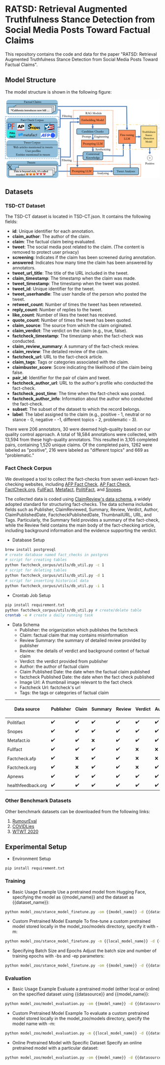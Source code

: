 # RATSD: Retrieval Augmented Truthfulness Stance Detection from Social Media Posts Toward Factual Claims

This repository contains the code and data for the paper "RATSD: Retrieval Augmented Truthfulness Stance Detection from Social Media Posts Toward Factual Claims".

## Model Structure

The model structure is shown in the following figure:

![Model Structure](figures/stance_framework13.png)

## Datasets

### TSD-CT Dataset

The TSD-CT dataset is located in TSD-CT.json. It contains the following fields:

- **id**: Unique identifier for each annotation.
- **claim_author**: The author of the claim.
- **claim**: The factual claim being evaluated.
- **tweet**: The social media post related to the claim. (The content is removed to protect user privacy)
- **screening**: Indicates if the claim has been screened during annotation.
- **answered**: Indicates how many time the claim has been answered by annotators.
- **tweet_url_title**: The title of the URL included in the tweet.
- **claim_timestamp**: The timestamp when the claim was made.
- **tweet_timestamp**: The timestamp when the tweet was posted.
- **tweet_id**: Unique identifier for the tweet.
- **tweet_userhandle**: The user handle of the person who posted the tweet.
- **retweet_count**: Number of times the tweet has been retweeted.
- **reply_count**: Number of replies to the tweet.
- **like_count**: Number of likes the tweet has received.
- **quote_count**: Number of times the tweet has been quoted.
- **claim_source**: The source from which the claim originated.
- **claim_verdict**: The verdict on the claim (e.g., true, false).
- **factcheck_timestamp**: The timestamp when the fact-check was conducted.
- **claim_review_summary**: A summary of the fact-check review.
- **claim_review**: The detailed review of the claim.
- **factcheck_url**: URL to the fact-check article.
- **claim_tags**: Tags or categories associated with the claim.
- **claimbuster_score**: Score indicating the likelihood of the claim being false.
- **pair_id**: Identifier for the pair of claim and tweet.
- **factcheck_author_url**: URL to the author's profile who conducted the fact-check.
- **factcheck_post_time**: The time when the fact-check was posted.
- **factcheck_author_info**: Information about the author who conducted the fact-check.
- **subset**: The subset of the dataset to which the record belongs.
- **label**: The label assigned to the claim (e.g., positive - 1, neutral or no stance - 0, negative - -1, different topics - 2, problematic - 3).


There were 206 annotators, 30 were deemed high-quality based on our quality control approach. A total of 18,584 annotations were collected, with 13,594 from these high-quality annotators. This resulted in 3,105 completed pairs, containing 1,520 unique claims. Of the completed pairs, 1262 were labeled as "positive", 216 were labeled as "different topics" and 669 as "problematic." 

### Fact Check Corpus
We developed a tool to collect the fact-checks from seven well-known fact-checking websites, including [AFP Fact Check](https://factcheck.afp.com/), [AP Fact Check](https://apnews.com/ap-fact-check), [FactCheck.org](https://www.factcheck.org/), [FullFact](https://fullfact.org/), [Metafact](https://metafact.io/), [PolitiFact](https://www.politifact.com/), and [Snopes](https://www.snopes.com/).

The collected data is coded using [ClaimReview's data schema](https://schema.org/ClaimReview), a widely adopted standard for structuring fact-checks. The data schema includes fields such as Publisher, ClaimReviewed, Summary, Review, Verdict, Author, ClaimPublishedDate, FactcheckPublishedDate, ThumbnailURL, URL, and Tags. Particularly, the Summary field provides a summary of the fact-check, while the Review field contains the main body of the fact-checking article, including background information and the evidence supporting the verdict.

- Database Setup
``` sh
brew install postgresql
# create database named fact_checks in postgres
# script for creating tables
python factcheck_corpus/utils/db_util.py -c 1
# script for deleting tables
python factcheck_corpus/utils/db_util.py -d 1
# script for inserting historical data
python factcheck_corpus/utils/db_util.py -i 1
```

- Crontab Job Setup
``` sh
pip install requirement.txt
python factcheck_corpus/utils/db_util.py # create/delete table
crontab -e # create a daily running task
```

- Data Schema
  - Publisher: the origanization which publishes the factcheck
  - Claim: factual claim that may contains misinformation
  - Review Summary: the summary of detailed review provided by publisher
  - Review: the details of verdict and background context of factual claim
  - Verdict: the verdict provided from publisher
  - Author: the author of factual claim
  - Claim Published Date: the date when the factual claim published
  - factcheck Published Date: the date when the fact check published
  - Image Url: A thumbnail image relevant to the fact check
  - Factcheck Url: factcheck's url
  - Tags: the tags or categories of factual claim

|Data source   |Publisher|Claim |Summary|Review|Verdict|Author|Claim Published Date|Factcheck Published Date|Thumbnail Url|Url|Tags|
| -------------|---------|------|-------|------|-------|------|--------------------|------------------------|-------------|---|---|
| Politifact   | ✔️       | ✔️    |✔️      |✔️     |✔️      |✔️     |✔️                   |✔️                       |✔️            |✔️  | ✔️ |
| Snopes       | ✔️       | ✔️    |✔️      |✔️     |✔️      |✔️     |❌                   |✔️                       |✔️            |✔️  | ✔️ |
| Metafact.io  | ✔️       | ✔️    |❌     |✔️     |✔️      |✔️     |✔️                    |✔️                       |❌           |✔️  | ✔️ |
| Fullfact     | ✔️       | ✔️    |✔️      |✔️     |❌     |❌     |❌                   |✔️                       |✔️            |✔️  |✔️|
| Factcheck.afp| ✔️       |❌     |✔️      |✔️     |❌     |❌    |❌                   |✔️                       |✔️            |✔️  |✔️|
| Factcheck.org| ✔️       |❌     |✔️      |✔️     |❌     |✔️     |❌                   |✔️                       |✔️            |✔️  |✔️|
| Apnews       | ✔️       |✔️     |✔️       |✔️     |✔️     |✔️     |❌                   |✔️                       |❌            |✔️  |✔️|
| healthfeedback.org| ✔️  |✔️     |✔️       |✔️     |✔️     |✔️     |✔️                   |✔️                       |✔️            |✔️  |✔️|


### Other Benchmark Datasets
Other benchmark datasets can be downloaded from the following links:
1. [RumourEval](https://figshare.com/articles/dataset/RumourEval-2019_Dataset/8844430)
2. [COVIDLies](https://github.com/richlo01/covidLies/)
3. [WTWT 2020](https://github.com/cambridge-wtwt/acl2020-wtwt-tweets/)

## Experimental Setup

- Environment Setup
``` sh
pip install requirement.txt
```

### Training

- Basic Usage Example
Use a pretrained model from Hugging Face, specifying the model as {{model_name}} and the dataset as {{dataset_name}}:

``` sh
python model_zoo/stance_model_finetune.py -om {{model_name}} -d {{dataset_name}} -n {{new_model_name}}
```

- Custom Pretrained Model Example
To fine-tune a custom pretrained model stored locally in the model_zoo/models directory, specify it with -m:

``` sh
python model_zoo/stance_model_finetune.py -m {{local_model_name}} -d {{dataset_name}} -n {{new_model_name}}
```

- Specifying Batch Size and Epochs
Adjust the batch size and number of training epochs with -bs and -ep parameters:
    
``` sh
python model_zoo/stance_model_finetune.py -om {{model_name}} -d {{dataset_name}} -n {{new_model_name}} -bs {{batch_size}} -ep {{epochs}}
```

### Evaluation

- Basic Usage Example
Evaluate a pretrained model (either local or online) on the specified dataset using {{datasource}} and {{model_name}}:

``` sh
python model_zoo/model_evaluation.py -om {{model_name}} -d {{datasource}}
```

- Custom Pretrained Model Example
To evaluate a custom pretrained model stored locally in the model_zoo/models directory, specify the model name with -m:

``` sh
python model_zoo/model_evaluation.py -m {{local_model_name}} -d {{datasource}}
```

- Online Pretrained Model with Specific Dataset
Specify an online pretrained model with a particular dataset:

``` sh
python model_zoo/model_evaluation.py -om {{model_name}} -d {{datasource}}
```
